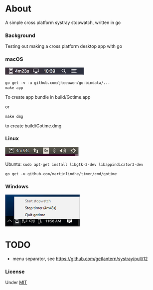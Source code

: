 # About

A simple cross platform systray stopwatch, written in go


### Background

Testing out making a cross platform desktop app with go


### macOS

![macOS](macos.png)

    go get -v -u github.com/jteeuwen/go-bindata/...
    make app

To create app bundle in build/Gotime.app

or

    make dmg

to create build/Gotime.dmg


### Linux

![Linux](linux.png)

Ubuntu: `sudo apt-get install libgtk-3-dev libappindicator3-dev`

    go get -u github.com/martinlindhe/timer/cmd/gotime


### Windows

![Windows](windows.png)


# TODO
* menu separator, see https://github.com/getlantern/systray/pull/12


### License

Under [MIT](LICENSE)
